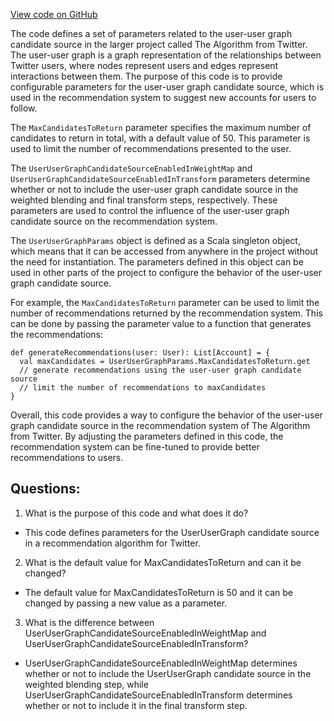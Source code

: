 [View code on GitHub](https://github.com/misbahsy/the-algorithm/follow-recommendations-service/common/src/main/scala/com/twitter/follow_recommendations/common/candidate_sources/user_user_graph/UserUserGraphParams.scala)

The code defines a set of parameters related to the user-user graph candidate source in the larger project called The Algorithm from Twitter. The user-user graph is a graph representation of the relationships between Twitter users, where nodes represent users and edges represent interactions between them. The purpose of this code is to provide configurable parameters for the user-user graph candidate source, which is used in the recommendation system to suggest new accounts for users to follow.

The `MaxCandidatesToReturn` parameter specifies the maximum number of candidates to return in total, with a default value of 50. This parameter is used to limit the number of recommendations presented to the user.

The `UserUserGraphCandidateSourceEnabledInWeightMap` and `UserUserGraphCandidateSourceEnabledInTransform` parameters determine whether or not to include the user-user graph candidate source in the weighted blending and final transform steps, respectively. These parameters are used to control the influence of the user-user graph candidate source on the recommendation system.

The `UserUserGraphParams` object is defined as a Scala singleton object, which means that it can be accessed from anywhere in the project without the need for instantiation. The parameters defined in this object can be used in other parts of the project to configure the behavior of the user-user graph candidate source.

For example, the `MaxCandidatesToReturn` parameter can be used to limit the number of recommendations returned by the recommendation system. This can be done by passing the parameter value to a function that generates the recommendations:

```
def generateRecommendations(user: User): List[Account] = {
  val maxCandidates = UserUserGraphParams.MaxCandidatesToReturn.get
  // generate recommendations using the user-user graph candidate source
  // limit the number of recommendations to maxCandidates
}
```

Overall, this code provides a way to configure the behavior of the user-user graph candidate source in the recommendation system of The Algorithm from Twitter. By adjusting the parameters defined in this code, the recommendation system can be fine-tuned to provide better recommendations to users.
## Questions: 
 1. What is the purpose of this code and what does it do?
- This code defines parameters for the UserUserGraph candidate source in a recommendation algorithm for Twitter.

2. What is the default value for MaxCandidatesToReturn and can it be changed?
- The default value for MaxCandidatesToReturn is 50 and it can be changed by passing a new value as a parameter.

3. What is the difference between UserUserGraphCandidateSourceEnabledInWeightMap and UserUserGraphCandidateSourceEnabledInTransform?
- UserUserGraphCandidateSourceEnabledInWeightMap determines whether or not to include the UserUserGraph candidate source in the weighted blending step, while UserUserGraphCandidateSourceEnabledInTransform determines whether or not to include it in the final transform step.